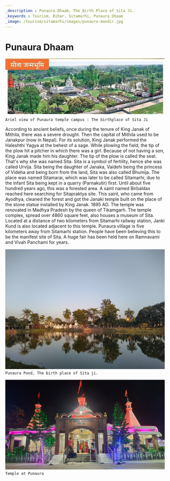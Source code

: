 ```yaml
---
_description : Punaura Dhaam, The Birth Place of Sita Ji.
_keywords : Tourism, Bihar, Sitamarhi, Punaura Dhaam
_image: /tourism/sitamarhi/images/punaura-mandir.jpg
---
```


# Punaura Dhaam

![Punaura Ariel View](./images//punaura-ariel-view.jpg)
`Ariel view of Punaura temple campus : The birthplace of Sita Ji`

According to ancient beliefs, once during the tenure of King Janak of Mithila, there was a severe drought. Then the capital of Mithila used to be Janakpur (now in Nepal). For its solution, King Janak performed the Haleshthi Yagya at the behest of a sage. While plowing the field, the tip of the plow hit a pitcher in which there was a girl.  Because of not having a son, King Janak made him his daughter. The tip of the plow is called the seat. That's why she was named Sita. Sita is a symbol of fertility, hence she was called Urvija. Sita being the daughter of Janaka, Vaidehi being the princess of Videha and being born from the land, Sita was also called Bhumija. The place was named Sitamarai, which was later to be called Sitamarhi, due to the infant Sita being kept in a quarry (Parnakutir) first. Until about five hundred years ago, this was a forested area. A saint named Birbaldas reached here searching for Sitapraktya site. This saint, who came from Ayodhya, cleaned the forest and got the Janaki temple built on the place of the stone statue installed by King Janak. 1895 AD. The temple was renovated in Madhya Pradesh by the queen of Tikamgarh. The temple complex, spread over 4860 square feet, also houses a museum of Sita. Located at a distance of two kilometers from Sitamarhi railway station, Janki Kund is also located adjacent to this temple. Punaura village is five kilometers away from Sitamarhi station. People have been believing this to be the manifest site of Sita. A huge fair has been held here on Ramnavami and Vivah Panchami for years.

![Punaura Pond](./images/punaura-pond.jpg)
`Punaura Pond, The birth place of Sita ji.`

![](./images/punaura-mandir.jpg)
`Temple at Punaura`